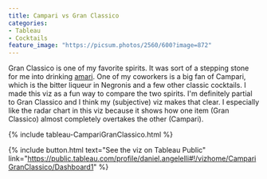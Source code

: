 ```yaml
---
title: Campari vs Gran Classico
categories:
- Tableau
- Cocktails
feature_image: "https://picsum.photos/2560/600?image=872"
---
```


Gran Classico is one of my favorite spirits. It was sort of a stepping stone for me into drinking [amari](https://en.wikipedia.org/wiki/Amaro_\(liqueur\)).
One of my coworkers is a big fan of Campari, which is the bitter liqueur in Negronis and a few other classic cocktails. I made this viz as a fun way to compare the two spirits. I'm definitely partial to Gran Classico and I think my (subjective) viz makes that clear. I especially like the radar chart in this viz because it shows how one item (Gran Classico) almost completely overtakes the other (Campari).

{% include tableau-CampariGranClassico.html %}

{% include button.html text="See the viz on Tableau Public" link="https://public.tableau.com/profile/daniel.angelelli#!/vizhome/CampariGranClassico/Dashboard1" %}
